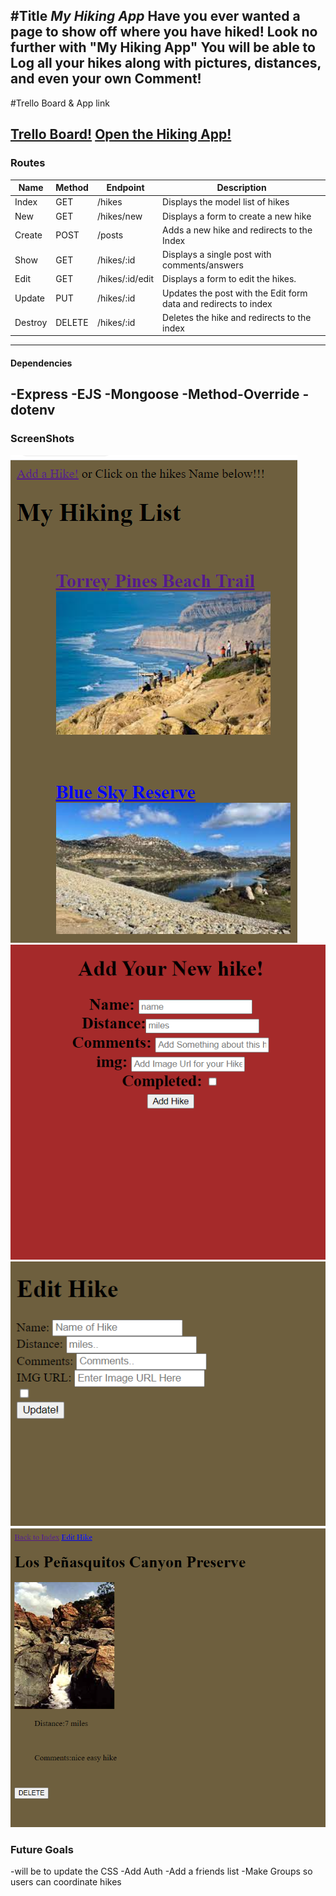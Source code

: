 #Title
_**My Hiking App**_
Have you ever wanted a page to show off where you have hiked!
Look no further with "My Hiking App" 
You will be able to Log all your hikes along with pictures, distances, and even your own Comment!
---

#Trello Board & App link

[Trello Board!](https://trello.com/b/dPlSeAOk/hiking-app)
[Open the Hiking App!](https://newbodymain.herokuapp.com/hikes)
---


### Routes

| Name | Method | Endpoint | Description |
| ----- | ------- | ------- | ----------- |
| Index | GET | /hikes | Displays the model list of hikes
| New | GET | /hikes/new | Displays a form to create a new hike
| Create | POST | /posts | Adds a new hike and redirects to the Index
| Show | GET | /hikes/:id | Displays a single post with comments/answers
| Edit | GET | /hikes/:id/edit | Displays a form to edit the hikes.
| Update | PUT | /hikes/:id | Updates the post with the Edit form data and redirects to index
| Destroy | DELETE | /hikes/:id | Deletes the hike and redirects to the index
---

#### Dependencies

-Express
-EJS
-Mongoose
-Method-Override
-dotenv
---

### ScreenShots
![Index](./public/assets/Indexpage.PNG)
![Create](./public/assets/Createpage.PNG)
![Edit](./public/assets/Edit%20page.PNG)
![Show](./public/assets/showpage.PNG)



### Future Goals

-will be to update the CSS 
-Add Auth
-Add a friends list
-Make Groups so users can coordinate hikes